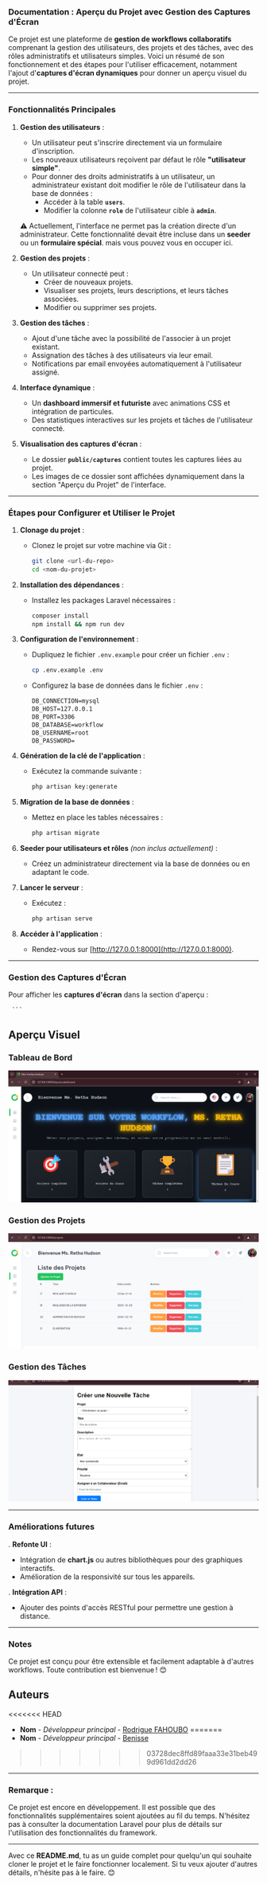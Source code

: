 ### Documentation : Aperçu du Projet avec Gestion des Captures d'Écran

Ce projet est une plateforme de **gestion de workflows collaboratifs** comprenant la gestion des utilisateurs, des projets et des tâches, avec des rôles administratifs et utilisateurs simples. Voici un résumé de son fonctionnement et des étapes pour l'utiliser efficacement, notamment l'ajout d'**captures d'écran dynamiques** pour donner un aperçu visuel du projet.

---

### Fonctionnalités Principales

1. **Gestion des utilisateurs** :
   - Un utilisateur peut s'inscrire directement via un formulaire d'inscription.
   - Les nouveaux utilisateurs reçoivent par défaut le rôle **"utilisateur simple"**.
   - Pour donner des droits administratifs à un utilisateur, un administrateur existant doit modifier le rôle de l'utilisateur dans la base de données :
     - Accéder à la table **`users`**.
     - Modifier la colonne **`role`** de l'utilisateur cible à **`admin`**.

   ⚠️ Actuellement, l'interface ne permet pas la création directe d'un administrateur. Cette fonctionnalité devait être incluse dans un **seeder** ou un **formulaire spécial**. mais vous pouvez vous en occuper ici.

2. **Gestion des projets** :
   - Un utilisateur connecté peut :
     - Créer de nouveaux projets.
     - Visualiser ses projets, leurs descriptions, et leurs tâches associées.
     - Modifier ou supprimer ses projets.

3. **Gestion des tâches** :
   - Ajout d'une tâche avec la possibilité de l'associer à un projet existant.
   - Assignation des tâches à des utilisateurs via leur email.
   - Notifications par email envoyées automatiquement à l'utilisateur assigné.

4. **Interface dynamique** :
   - Un **dashboard immersif et futuriste** avec animations CSS et intégration de particules.
   - Des statistiques interactives sur les projets et tâches de l'utilisateur connecté.

5. **Visualisation des captures d'écran** :
   - Le dossier **`public/captures`** contient toutes les captures liées au projet.
   - Les images de ce dossier sont affichées dynamiquement dans la section "Aperçu du Projet" de l'interface.

---

### Étapes pour Configurer et Utiliser le Projet

1. **Clonage du projet** :
   - Clonez le projet sur votre machine via Git :
     ```bash
     git clone <url-du-repo>
     cd <nom-du-projet>
     ```

2. **Installation des dépendances** :
   - Installez les packages Laravel nécessaires :
     ```bash
     composer install
     npm install && npm run dev
     ```

3. **Configuration de l'environnement** :
   - Dupliquez le fichier `.env.example` pour créer un fichier `.env` :
     ```bash
     cp .env.example .env
     ```
   - Configurez la base de données dans le fichier `.env` :
     ```env
     DB_CONNECTION=mysql
     DB_HOST=127.0.0.1
     DB_PORT=3306
     DB_DATABASE=workflow
     DB_USERNAME=root
     DB_PASSWORD=
     ```

4. **Génération de la clé de l'application** :
   - Exécutez la commande suivante :
     ```bash
     php artisan key:generate
     ```

5. **Migration de la base de données** :
   - Mettez en place les tables nécessaires :
     ```bash
     php artisan migrate
     ```

6. **Seeder pour utilisateurs et rôles** *(non inclus actuellement)* :
   - Créez un administrateur directement via la base de données ou en adaptant le code.

7. **Lancer le serveur** :
   - Exécutez :
     ```bash
     php artisan serve
     ```

8. **Accéder à l'application** :
   - Rendez-vous sur [http://127.0.0.1:8000](http://127.0.0.1:8000).

---

### Gestion des Captures d'Écran

Pour afficher les **captures d'écran** dans la section d'aperçu :


     ```
## Aperçu Visuel

### Tableau de Bord
![Dashboard](captures/capture1.png)

### Gestion des Projets
![Projets](captures/capture2.png)

### Gestion des Tâches
![Tâches](captures/capture4.png)


---

### Améliorations futures


. **Refonte UI** :
   - Intégration de **chart.js** ou autres bibliothèques pour des graphiques interactifs.
   - Amélioration de la responsivité sur tous les appareils.

. **Intégration API** :
   - Ajouter des points d'accès RESTful pour permettre une gestion à distance.

---

### Notes

Ce projet est conçu pour être extensible et facilement adaptable à d'autres workflows. Toute contribution est bienvenue ! 😊

## Auteurs

<<<<<<< HEAD
- **Nom** - *Développeur principal* - [Rodrigue FAHOUBO](https://github.com/rodrigue-Anonymous)
=======
- **Nom** - *Développeur principal* - [Benisse]()
>>>>>>> 03728dec8ffd89faaa33e31beb499d961dd2dd26

---

### Remarque :

Ce projet est encore en développement. Il est possible que des fonctionnalités supplémentaires soient ajoutées au fil du temps. N'hésitez pas à consulter la documentation Laravel pour plus de détails sur l'utilisation des fonctionnalités du framework.

---

Avec ce **README.md**, tu as un guide complet pour quelqu'un qui souhaite cloner le projet et le faire fonctionner localement. Si tu veux ajouter d'autres détails, n'hésite pas à le faire. 😊
